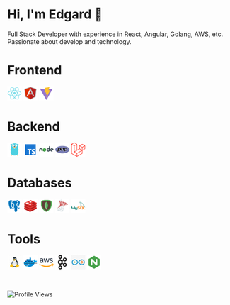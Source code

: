 # Hi, I'm Edgard 👋

Full Stack Developer with experience in React, Angular, Golang, AWS, etc. Passionate about develop and technology.

# Frontend

<p align="left">
<img src="img/react.png" alt="React" width="32" height="32">
<img src="img/angular.png" alt="Angular" width="32" height="32">
<img src="img/vite.png" alt="Vite" width="32" height="32">
</p>

# Backend

<p align="left">
<img src="img/golang.png" alt="Golang" width="32" height="32">
<img src="img/typescript.png" alt="TypeScript" width="32" height="32">
<img src="img/node.png" alt="NodeJS" width="32" height="32">
<img src="img/php.png" alt="PHP" width="32" height="32">
<img src="img/laravel.svg" alt="Laravel" width="32" height="32">
</p>

# Databases

<p align="left">
<img src="img/postgresql.png" alt="NodeJS" width="32" height="32">
<img src="img/redis.png" alt="Redis" width="32" height="32">
<img src="img/mongodb.png" alt="MongoDB" width="32" height="32">
<img src="img/sqlserver.png" alt="SQL Server" width="32" height="32">
<img src="img/mysql.png" alt="MySQL" width="32" height="32">
<p>

# Tools

<p align="left">
<img src="img/linux.gif" alt="Linux" width="32" height="32">
<img src="img/docker.png" alt="Docker" width="32" height="32">
<img src="img/aws.png" alt="Amazon Web Services" width="32" height="32">
<img src="img/kafka.svg" alt="Apache Kafka" width="32" height="32">
<img src="img/cicd.png" alt="Continuous Integration" width="32" height="32">
<img src="img/nginx.png" alt="Nginx" width="32" height="32">
<p>

<br>

![Profile Views](https://komarev.com/ghpvc/?username=ebarquero85&color=blue)
